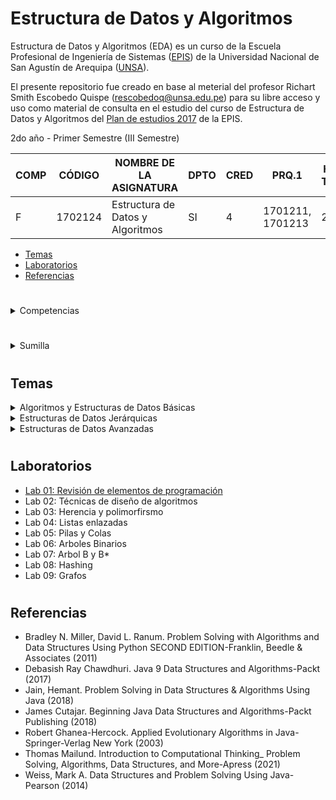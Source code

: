 # Estructura de Datos y Algoritmos

Estructura de Datos y Algoritmos (EDA) es un curso de la Escuela Profesional de Ingeniería de Sistemas ([EPIS]) de la Universidad Nacional de San Agustín de Arequipa ([UNSA]).

El presente repositorio fue creado en base al meterial del profesor Richart Smith Escobedo Quispe (rescobedoq@unsa.edu.pe) para su libre acceso y uso como material de consulta en el estudio del curso de Estructura de Datos y Algoritmos del [Plan de estudios 2017][PLAN-2017] de la EPIS.

2do año - Primer Semestre (III Semestre)

| COMP  | CÓDIGO    | NOMBRE DE LA ASIGNATURA          | DPTO | CRED | PRQ.1            | HRS. TEOR | HRS. PRAC. | HRS. LAB. |
|-------|-----------|----------------------------------|------|------|------------------|-----------|----------|----------|
| F     | 1702124   | Estructura de Datos y Algoritmos | SI   | 4    | 1701211, 1701213 | 2.0       | 2.0      | 2.0      |


- [Temas](#temas)
- [Laboratorios](#laboratorios)
- [Referencias](#referencias)

#

<details>
<summary>Competencias</summary>

- C.m. Construye responsablemente soluciones haciendo uso de estructuras de datos y algoritmos,
siguiendo un proceso adecuado para resolver problemas computacionales que se ajustan al uso de los
recursos disponibles y a especificaciones concretas.

</details>

#

<details>
<summary>Sumilla</summary>

La asignatura de Estructura de Datos y Algoritmos corresponde al conjunto de asignaturas que apoyan la
formación básica-especializada del plan de estudios vigente. El objetivo de esta asignatura se centra en el
conocimiento de las herramientas básicas para la organización y manipulación de datos. Para ello se
presentan las estructuras de datos fundamentales y los diversos algoritmos clásicos que actúan sobre
ellas, con especial atención a los conceptos de abstracción y encapsulamiento. Mediante su estudio y
análisis, además de conocer los métodos más usuales y sus características, se pretende que los
estudiantes adquieran la técnica necesaria para la comprensión y evaluación de algoritmos más complejos
y la capacidad de razonar cuál es la solución más adecuada que satisfaga especificaciones concretas.

</details>

#

## Temas

<details>
<summary>Algoritmos y Estructuras de Datos Básicas</summary>

- Lineamientos del curso. Fundamentos de programación
- Técnicas de diseño de algoritmos
- POO, Herencia, Interfaces y Genericidad
- Estructuras de datos lineales, TAD lista enlazada
- TAD pila, TAD cola

</details>

<details>
<summary>Estructuras de Datos Jerárquicas</summary>

- Árbol binario, binario de búsqueda, heaps
- Árboles balanceados, TAD Diccionario
- SkipList, Splay Trees, Treaps
- Árboles 2-3, B, B*, B+
- Búsqueda de textos, árboles digitales y de búsqueda digital, comprensión de datos

</details>

<details>
<summary>Estructuras de Datos Avanzadas</summary>

- Hashing, funciones hash, solución de colisiones, tipos de hash
- Grafos, digrafos, representaciones y recorridos
- Grafos ponderados, rutas mínimas, árbol cobertor mínimo
- Proyecto final

</details>

#
    
## Laboratorios

- [Lab 01: Revisión de elementos de programación](https://github.com/rescobedoq/eda/tree/main/labs/lab01)
- Lab 02: Técnicas de diseño de algoritmos
- Lab 03: Herencia y polimorfirsmo
- Lab 04: Listas enlazadas
- Lab 05: Pilas y Colas
- Lab 06: Arboles Binarios
- Lab 07: Arbol B y B*
- Lab 08: Hashing
- Lab 09: Grafos

#

## Referencias
- Bradley N. Miller, David L. Ranum. Problem Solving with Algorithms and Data Structures Using Python SECOND EDITION-Franklin, Beedle & Associates (2011)
- Debasish Ray Chawdhuri. Java 9 Data Structures and Algorithms-Packt (2017)
- Jain, Hemant. Problem Solving in Data Structures & Algorithms Using Java (2018)
- James Cutajar. Beginning Java Data Structures and Algorithms-Packt Publishing (2018)
- Robert Ghanea-Hercock. Applied Evolutionary Algorithms in Java-Springer-Verlag New York (2003)
- Thomas Mailund. Introduction to Computational Thinking_ Problem Solving, Algorithms, Data Structures, and More-Apress (2021)
- Weiss, Mark A. Data Structures and Problem Solving Using Java-Pearson (2014)



[UNSA]: https://www.unsa.edu.pe/
[EPIS]: https://fips.unsa.edu.pe/ingenieriadesistemas/
[PLAN-2017]: https://fips.unsa.edu.pe/ingenieriadesistemas/wp-content/uploads/sites/2/2020/09/plan_446_2017-En-DUFA-y-actualizado-v4.0-Final.pdf
